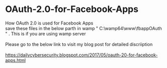 # OAuth-2.0-for-Facebook-Apps
How OAuth 2.0 is used for Facebook Apps 
<br>save these files in the below parth in wamp " C:\wamp64\www\fbappOAuth " . This is if you are using wamp server</br>
<br> Please go to the below link to visit my blog post for detailed discriiption </br>
<br> https://dailycybersecurity.blogspot.com/2017/05/oauth-20-for-facebook-apps.html </br>

